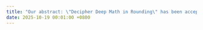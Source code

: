 ```yaml
---
title: "Our abstract: \"Decipher Deep Math in Rounding\" has been accepted by DeepMath!"
date: 2025-10-19 00:01:00 +0800
---
```


